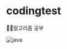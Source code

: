 # codingtest
🤦‍♀️알고리즘 공부

![java](https://img.shields.io/badge/Java-ED8B00?style=for-the-badge&logo=openjdk&logoColor=white)
